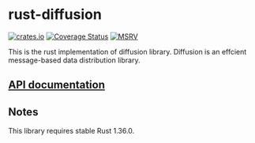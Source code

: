 # rust-diffusion

[![crates.io](http://meritbadge.herokuapp.com/diffusion)](https://crates.io/crates/diffusion)
[![Coverage Status](https://coveralls.io/repos/github/WiSaGaN/rust-diffusion/badge.svg?branch=master)](https://coveralls.io/github/WiSaGaN/rust-diffusion?branch=master)
[![MSRV](https://img.shields.io/badge/diffusion-rustc_1.36.0+-blue.svg)](https://blog.rust-lang.org/2019/07/04/Rust-1.36.0.html)


This is the rust implementation of diffusion library. Diffusion is an effcient message-based data distribution library.

## [API documentation](https://docs.rs/diffusion)

## Notes

This library requires stable Rust 1.36.0.
